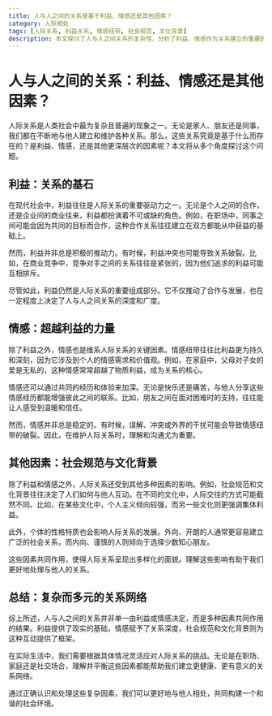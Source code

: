 ```yaml
---
title: 人与人之间的关系是基于利益、情感还是其他因素？
category: 人际相处
tags: [人际关系, 利益关系, 情感纽带, 社会规范, 文化背景]
description: 本文探讨了人与人之间关系的复杂性，分析了利益、情感作为关系建立的重要因素，同时考虑了社会规范和文化背景等其他影响因素。人际关系既由现实的利益驱动，也受深刻的情感纽带影响，理解这些因素有助于我们更好地维护和发展与他人的关系。
---
```

# 人与人之间的关系：利益、情感还是其他因素？

人际关系是人类社会中最为复杂且普遍的现象之一。无论是家人、朋友还是同事，我们都在不断地与他人建立和维护各种关系。那么，这些关系究竟是基于什么而存在的？是利益、情感，还是其他更深层次的因素呢？本文将从多个角度探讨这个问题。

## 利益：关系的基石

在现代社会中，利益往往是人际关系的重要驱动力之一。无论是个人之间的合作，还是企业间的商业往来，利益都扮演着不可或缺的角色。例如，在职场中，同事之间可能会因为共同的目标而合作，这种合作关系往往建立在双方都能从中获益的基础上。

然而，利益并非总是积极的推动力。有时候，利益冲突也可能导致关系破裂。比如，在商业竞争中，竞争对手之间的关系往往是紧张的，因为他们追求的利益可能互相排斥。

尽管如此，利益仍然是人际关系的重要组成部分。它不仅推动了合作与发展，也在一定程度上决定了人与人之间关系的深度和广度。


## 情感：超越利益的力量

除了利益之外，情感也是维系人际关系的关键因素。情感纽带往往比利益更为持久和深刻，因为它涉及到个人的情感需求和价值观。例如，在家庭中，父母对子女的爱是无私的，这种情感常常超越了物质利益，成为关系的核心。

情感还可以通过共同的经历和体验来加深。无论是快乐还是痛苦，与他人分享这些情感经历都能增强彼此之间的联系。比如，朋友之间在面对困难时的支持，往往能让人感受到温暖和信任。

然而，情感并非总是稳定的。有时候，误解、冲突或外界的干扰可能会导致情感纽带的破裂。因此，在维护人际关系时，理解和沟通尤为重要。

## 其他因素：社会规范与文化背景

除了利益和情感之外，人际关系还受到其他多种因素的影响。例如，社会规范和文化背景往往决定了人们如何与他人互动。在不同的文化中，人际交往的方式可能截然不同。比如，在某些文化中，个人主义倾向较强，而另一些文化则更强调集体利益。

此外，个体的性格特质也会影响人际关系的发展。外向、开朗的人通常更容易建立广泛的社会关系，而内向、谨慎的人则倾向于选择少数知心朋友。

这些因素共同作用，使得人际关系呈现出多样化的面貌。理解这些影响有助于我们更好地处理与他人的关系。

## 总结：复杂而多元的关系网络

综上所述，人与人之间的关系并非单一由利益或情感决定，而是多种因素共同作用的结果。利益提供了现实的基础，情感赋予了关系深度，社会规范和文化背景则为这种互动提供了框架。

在实际生活中，我们需要根据具体情况灵活应对人际关系的挑战。无论是在职场、家庭还是社交场合，理解并平衡这些因素都能帮助我们建立更健康、更有意义的关系网络。

通过正确认识和处理这些复杂因素，我们可以更好地与他人相处，共同构建一个和谐的社会环境。